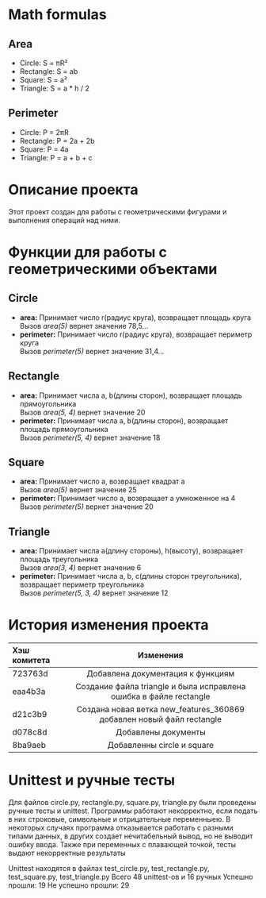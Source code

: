 # Math formulas
## Area
- Circle: S = πR²
- Rectangle: S = ab
- Square: S = a²
- Triangle: S = a * h / 2

## Perimeter
- Circle: P = 2πR
- Rectangle: P = 2a + 2b
- Square: P = 4a
- Triangle: P = a + b + c

# Описание проекта
Этот проект создан для работы с геометрическими фигурами и выполнения операций над ними.
# Функции для работы с геометрическими объектами
## Circle
* **area:** Принимает число r(радиус круга), возвращает площадь круга \
Вызов _area(5)_ вернет значение 78,5... 
* **perimeter:** Принимает число r(радиус круга), возвращает периметр круга \
Вызов _perimeter(5)_ вернет значение 31,4... 
## Rectangle
* **area:** Принимает числа a, b(длины сторон), возвращает площадь прямоугольника \
Вызов _area(5, 4)_ вернет значение 20 
* **perimeter:** Принимает числа a, b(длины сторон), возвращает площадь прямоугольника \
Вызов _perimeter(5, 4)_ вернет значение 18 
## Square
* **area:** Принимает число a, возвращает квадрат a \
Вызов _area(5)_ вернет значение 25
* **perimeter:** Принимает число a, возвращает a умноженное на 4 \
Вызов _perimeter(5)_ вернет значение 20
## Triangle
* **area:** Принимает числа a(длину стороны), h(высоту), возвращает площадь треугольника \
Вызов _area(3, 4)_ вернет значение 6
* **perimeter:** Принимает числа a, b, c(длины сторон треугольника), возвращает периметр треугольника \
Вызов _perimeter(5, 3, 4)_ вернет значение 12
# История изменения проекта
| Хэш комитета  | Изменения                                                               | 
|:------------- |:-----------------------------------------------------------------------:| 
| 723763d       | Добавлена документация к функциям                                       | 
| eaa4b3a       | Создание файла triangle и была исправлена ошибка в файле rectangle      | 
| d21c3b9       | Создана новая ветка new_features_360869 добавлен новый файл rectangle   | 
| d078c8d       | Добавлены документы                                                     | 
| 8ba9aeb       | Добавленны сircle и square                                              |

# Unittest и ручные тесты
Для файлов circle.py, rectangle.py, square.py, triangle.py были проведены ручные тесты и unittest. Программы работают некорректно, если подать в них строковые, символьные и отрицательные переменныею. В некоторых случаях программа отказывается работать с разными типами данных, в других создает нечитабельный вывод, но не выводит ошибку ввода.
Также при переменных с плавающей точкой, тесты выдают некорректные результаты

Unittest находятся в файлах test_circle.py, test_rectangle.py, test_square.py, test_triangle.py
Всего 48 unittest-ов и 16 ручных
Успешно прошли: 19
Не успешно прошли: 29


